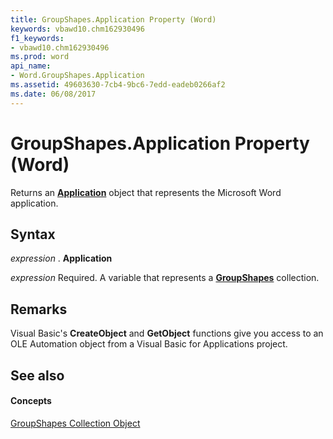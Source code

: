 ```yaml
---
title: GroupShapes.Application Property (Word)
keywords: vbawd10.chm162930496
f1_keywords:
- vbawd10.chm162930496
ms.prod: word
api_name:
- Word.GroupShapes.Application
ms.assetid: 49603630-7cb4-9bc6-7edd-eadeb0266af2
ms.date: 06/08/2017
---
```



# GroupShapes.Application Property (Word)

Returns an  **[Application](Word.Application.md)** object that represents the Microsoft Word application.


## Syntax

 _expression_ . **Application**

 _expression_ Required. A variable that represents a **[GroupShapes](Word.groupshapes.md)** collection.


## Remarks

Visual Basic's  **CreateObject** and **GetObject** functions give you access to an OLE Automation object from a Visual Basic for Applications project.


## See also


#### Concepts


[GroupShapes Collection Object](Word.groupshapes.md)

